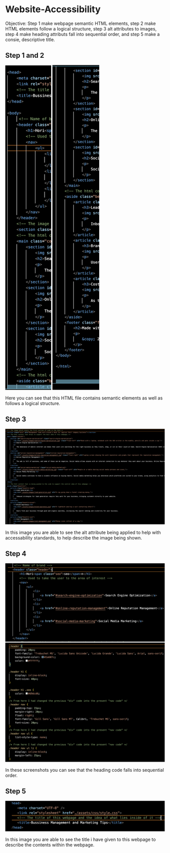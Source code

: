 # Website-Accessibility 
Objective: Step 1 make webpage semantic HTML elements, step 2 make HTML elements follow a logical structure, step 3 alt attributes to images, step 4 make heading attributs fall into sequential order, and step 5 make a consie, descriptive title.
## Step 1 and 2

![Step one and two](02-Challenge/assets/images/image1.png)
![Step two](02-Challenge/assets/images/image2.png)

Here you can see that this HTML file contains semantic elements as well as follows a logical structure.

## Step 3

![Step three](02-Challenge/assets/images/image3.png)

In this image you are able to see the alt attribute being applied to help with accessability standards, to help describe the image being shown.

## Step 4

![Step four](02-Challenge/assets/images/image4.png)
![Step four](02-Challenge/assets/images/image5.png)

In these screenshots you can see that the heading code falls into sequential order.

## Step 5

![Step five](02-Challenge/assets/images/image6.png)

In this image you are able to see the title i have given to this webpage to describe the contents within the webpage.

